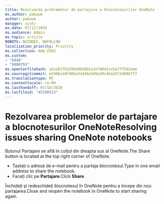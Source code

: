```yaml
---
title: Rezolvarea problemelor de partajare a blocnotesurilor OneNote
ms.author: pebaum
author: pebaum
manager: scotv
ms.date: 07/17/2020
ms.audience: Admin
ms.topic: article
ROBOTS: NOINDEX, NOFOLLOW
localization_priority: Priority
ms.collection: Adm_O365
ms.custom:
- "6048"
- "9000755"
ms.openlocfilehash: a5a182fb229920838b5a3e78842ce5a7ff592e4e
ms.sourcegitcommit: e5906a10f46be33d46e5d9a30c46ed5f2d88b7f7
ms.translationtype: MT
ms.contentlocale: ro-RO
ms.lasthandoff: 07/18/2020
ms.locfileid: "45198523"
---
```

# <a name="resolving-issues-sharing-onenote-notebooks"></a><span data-ttu-id="a3fa6-102">Rezolvarea problemelor de partajare a blocnotesurilor OneNote</span><span class="sxs-lookup"><span data-stu-id="a3fa6-102">Resolving issues sharing OneNote notebooks</span></span>

<span data-ttu-id="a3fa6-103">Butonul Partajare se află în colțul din dreapta sus al OneNote.</span><span class="sxs-lookup"><span data-stu-id="a3fa6-103">The Share button is located at the top right corner of OneNote.</span></span>

- <span data-ttu-id="a3fa6-104">Tastați o adresă de e-mail pentru a partaja blocnotesul.</span><span class="sxs-lookup"><span data-stu-id="a3fa6-104">Type in one email address to share the notebook.</span></span>
- <span data-ttu-id="a3fa6-105">Faceți clic pe **Partajare**.</span><span class="sxs-lookup"><span data-stu-id="a3fa6-105">Click  **Share**.</span></span>

<span data-ttu-id="a3fa6-106">Închideți și redeschideți blocnotesul în OneNote pentru a începe din nou partajarea.</span><span class="sxs-lookup"><span data-stu-id="a3fa6-106">Close and reopen the notebook in OneNote to start sharing again.</span></span>